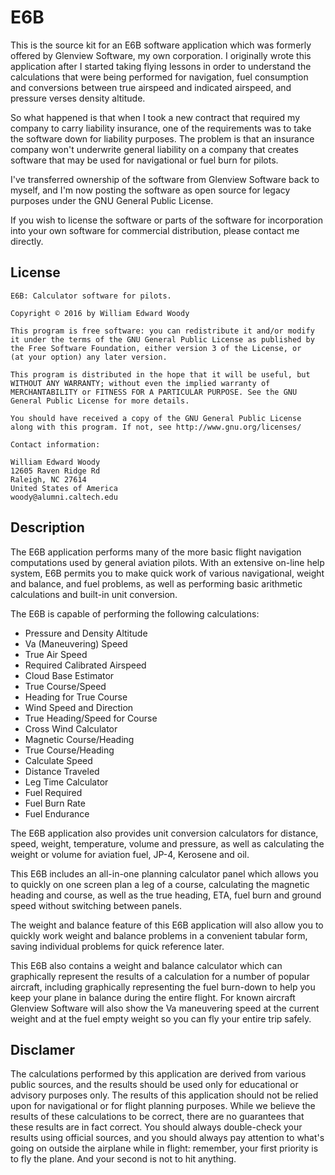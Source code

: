 # E6B

This is the source kit for an E6B software application which was formerly offered by Glenview Software, my own corporation. I originally wrote this application after I started taking flying lessons in order to understand the calculations that were being performed for navigation, fuel consumption and conversions between true airspeed and indicated airspeed, and pressure verses density altitude.

So what happened is that when I took a new contract that required my company to carry liability insurance, one of the requirements was to take the software down for liability purposes. The problem is that an insurance company won't underwrite general liability on a company that creates software that may be used for navigational or fuel burn for pilots.

I've transferred ownership of the software from Glenview Software back to myself, and I'm now posting the software as open source for legacy purposes under the GNU General Public License.

If you wish to license the software or parts of the software for incorporation into your own software for commercial distribution, please contact me directly.

## License

    E6B: Calculator software for pilots.
    
    Copyright © 2016 by William Edward Woody
    
    This program is free software: you can redistribute it and/or modify 
    it under the terms of the GNU General Public License as published by 
    the Free Software Foundation, either version 3 of the License, or 
    (at your option) any later version.
    
    This program is distributed in the hope that it will be useful, but 
    WITHOUT ANY WARRANTY; without even the implied warranty of 
    MERCHANTABILITY or FITNESS FOR A PARTICULAR PURPOSE. See the GNU 
    General Public License for more details.
    
    You should have received a copy of the GNU General Public License 
    along with this program. If not, see http://www.gnu.org/licenses/
    
    Contact information:
    
    William Edward Woody
    12605 Raven Ridge Rd
    Raleigh, NC 27614
    United States of America
    woody@alumni.caltech.edu

## Description

The E6B application performs many of the more basic flight navigation computations used by general aviation pilots. With an extensive on-line help system, E6B permits you to make quick work of various navigational, weight and balance, and fuel problems, as well as performing basic arithmetic calculations and built-in unit conversion.

The E6B is capable of performing the following calculations:

- Pressure and Density Altitude
- Va (Maneuvering) Speed
- True Air Speed
- Required Calibrated Airspeed
- Cloud Base Estimator
- True Course/Speed
- Heading for True Course
- Wind Speed and Direction
- True Heading/Speed for Course
- Cross Wind Calculator
- Magnetic Course/Heading
- True Course/Heading
- Calculate Speed
- Distance Traveled
- Leg Time Calculator
- Fuel Required
- Fuel Burn Rate
- Fuel Endurance

The E6B application also provides unit conversion calculators for distance, speed, weight, temperature, volume and pressure, as well as calculating the weight or volume for aviation fuel, JP-4, Kerosene and oil.

This E6B includes an all-in-one planning calculator panel which allows you to quickly on one screen plan a leg of a course, calculating the magnetic heading and course, as well as the true heading, ETA, fuel burn and ground speed without switching between panels.

The weight and balance feature of this E6B application will also allow you to quickly work weight and balance problems in a convenient tabular form, saving individual problems for quick reference later.

This E6B also contains a weight and balance calculator which can graphically represent the results of a calculation for a number of popular aircraft, including graphically representing the fuel burn-down to help you keep your plane in balance during the entire flight. For known aircraft Glenview Software will also show the Va maneuvering speed at the current weight and at the fuel empty weight so you can fly your entire trip safely.

## Disclamer

The calculations performed by this application are derived from various public sources, and the results should be used only for educational or advisory purposes only. The results of this application should not be relied upon for navigational or for flight planning purposes. While we believe the results of these calculations to be correct, there are no guarantees that these results are in fact correct. You should always double-check your results using official sources, and you should always pay attention to what's going on outside the airplane while in flight: remember, your first priority is to fly the plane. And your second is not to hit anything.

